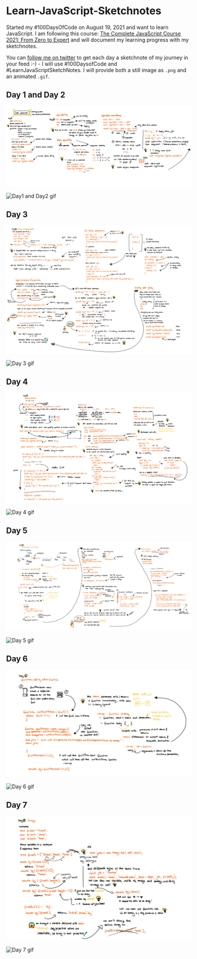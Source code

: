 # Learn-JavaScript-Sketchnotes

Started my #100DaysOfCode on August 19, 2021 and want to learn JavaScript. I am following this course: [The Complete JavaScript Course 2021: From Zero to Expert](https://www.udemy.com/course/the-complete-javascript-course/) and will document my learning progress with my sketchnotes.

You can [follow me on twitter](https://twitter.com/LuiseFreese) to get each day a sketchnote of my journey in your feed :-) - I will use #100DaysofCode and #LearnJavaScriptSketchNotes.
I will provide both a still image as `.png` and an animated `.gif`.

## Day 1 and Day 2

![Day1 and Day2 image](media/Day1-and-Day2.png)

![Day1 and Day2 gif](media/Day01-02.gif)

## Day 3

![Day 3 image](media/Day3.png)

![Day 3 gif](media/Day03.gif)

## Day 4

![Day 4 image](media/Day4.png)

![Day 4 gif](media/Day04.gif)

## Day 5

![Day 5 image](media/Day5.png)

![Day 5 gif](media/Day5.gif)

## Day 6

![Day 6 image](media/Day6.png)

![Day 6 gif](media/Day6.gif)

## Day 7

![Day 7 image](media/Day7.png)

![Day 7 gif](media/Day7.gif)

